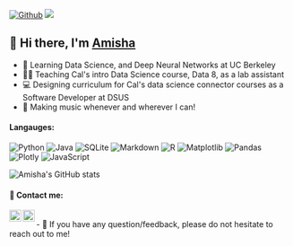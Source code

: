 
[![Github](https://img.shields.io/github/followers/amishaguptaberk?label=Follow&style=social)](https://github.com/amishaguptaberk)
![](https://visitor-badge.laobi.icu/badge?page_id=amishaguptaberk.amishaguptaberk)
<h2 align="left">
👋 Hi there, I'm <a href="http://www.amishagupta.com/" target="_blank" rel="noreferrer">Amisha</a> 
</h2>

* 🏫   Learning Data Science, and Deep Neural Networks at UC Berkeley
* 👨‍🏫   Teaching Cal's intro Data Science course, Data 8, as a lab assistant 
* 💻   Designing curriculum for Cal's data science connector courses as a Software Developer at DSUS
* 🎤   Making music whenever and wherever I can!

#### Langauges: 
![Python](https://img.shields.io/badge/python-3670A0?style=for-the-badge&logo=python&logoColor=ffdd54)
![Java](https://img.shields.io/badge/java-%23ED8B00.svg?style=for-the-badge&logo=java&logoColor=white)
![SQLite](https://img.shields.io/badge/sqlite-%2307405e.svg?style=for-the-badge&logo=sqlite&logoColor=white)
![Markdown](https://img.shields.io/badge/markdown-%23000000.svg?style=for-the-badge&logo=markdown&logoColor=white)
![R](https://img.shields.io/badge/r-%23276DC3.svg?style=for-the-badge&logo=r&logoColor=white)
![Matplotlib](https://img.shields.io/badge/Matplotlib-%23ffffff.svg?style=for-the-badge&logo=Matplotlib&logoColor=black)
![Pandas](https://img.shields.io/badge/pandas-%23150458.svg?style=for-the-badge&logo=pandas&logoColor=white)
![Plotly](https://img.shields.io/badge/Plotly-%233F4F75.svg?style=for-the-badge&logo=plotly&logoColor=white)
![JavaScript](https://img.shields.io/badge/javascript-%23323330.svg?style=for-the-badge&logo=javascript&logoColor=%23F7DF1E)

![Amisha's GitHub stats](https://github-readme-stats.vercel.app/api?username=amishaguptaberk&theme=monokai&show_icons=true)




#### 🤝 Contact me:

<a href="https://www.linkedin.com/in/amishagupta9255/"><img align="left" src="https://raw.githubusercontent.com/amishaguptaberk/amishaguptaberk/main/images/linkedin.svg" alt="Amisha Gupta | LinkedIn" width="21px"/></a>

<a href="http://www.amishagupta.com/"><img align="left" src="https://raw.githubusercontent.com/amishaguptaberk/amishaguptaberk/main/images/youtube.svg" alt="Amisha Gupta | YouTube" width="21px"/></a>

</br>
- 💬 If you have any question/feedback, please do not hesitate to reach out to me!


